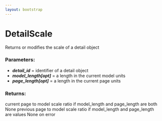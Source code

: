```yaml
---
layout: bootstrap
---
```


# DetailScale

Returns or modifies the scale of a detail object
          

### Parameters:

- ***detail_id*** = identifier of a detail object
- ***model_length[opt]*** = a length in the current model units
- ***page_length[opt]*** = a length in the current page units
        

### Returns:


current page to model scale ratio if model_length and page_length are both None
previous page to model scale ratio if model_length and page_length are values
None on error
        


